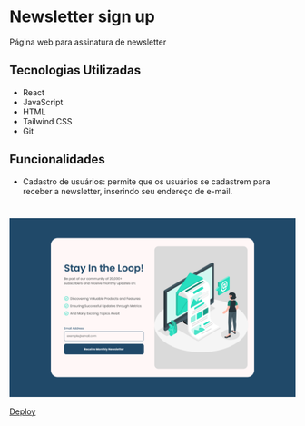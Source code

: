 # Newsletter sign up

Página web para assinatura de newsletter

## Tecnologias Utilizadas
- React
- JavaScript
- HTML
- Tailwind CSS
- Git

## Funcionalidades
- Cadastro de usuários: permite que os usuários se cadastrem para receber a newsletter, inserindo seu endereço de e-mail.

#
![preview.img](./public/preview.png)

[Deploy](https://cool-medovik-a8c8ab.netlify.app)
